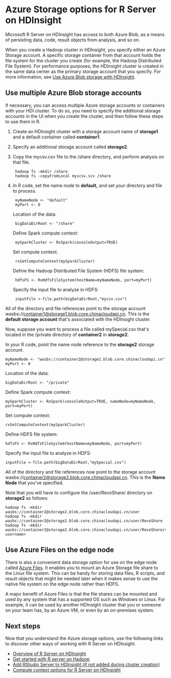 <properties
    pageTitle="Azure Storage options for R Server on HDInsight | Azure"
    description="Learn about the different storage options available to users with R Server on HDInsight"
    services="HDInsight"
    documentationcenter=""
    author="jeffstokes72"
    manager="jhubbard"
    editor="cgronlun" />
<tags
    ms.assetid="1cf30096-d3ca-45ea-b526-aa3954402f66"
    ms.service="HDInsight"
    ms.devlang="R"
    ms.topic="article"
    ms.tgt_pltfrm="na"
    ms.workload="data-services"
    ms.date="02/28/2017"
    wacn.date=""
    ms.author="jeffstok" />

# Azure Storage options for R Server on HDInsight
Microsoft R Server on HDInsight has access to both Azure Blob, as a means of persisting data, code, result objects from analysis, and so on.

When you create a Hadoop cluster in HDInsight, you specify either an Azure Storage account. A specific storage container from that account holds the file system for the cluster you create (for example, the Hadoop Distributed File System). For performance purposes, the HDInsight cluster is created in the same data center as the primary storage account that you specify. For more information, see [Use Azure Blob storage with HDInsight](/documentation/articles/hdinsight-hadoop-use-blob-storage/ "Use Azure Blob storage with HDInsight").   

## Use multiple Azure Blob storage accounts
If necessary, you can access multiple Azure storage accounts or containers with your HDI cluster. To do so, you need to specify the additional storage accounts in the UI when you create the cluster, and then follow these steps to use them in R.  

1. Create an HDInsight cluster with a storage account name of **storage1** and a default container called **container1**.
2. Specify an additional storage account called **storage2**.  
3. Copy the mycsv.csv file to the /share directory, and perform analysis on that file.  

        hadoop fs -mkdir /share
        hadoop fs -copyFromLocal myscsv.scv /share  

4. In R code, set the name node to **default,** and set your directory and file to process.  

        myNameNode <- "default"
        myPort <- 0

    Location of the data:  

        bigDataDirRoot <- "/share"  

    Define Spark compute context:

        mySparkCluster <- RxSpark(consoleOutput=TRUE)

    Set compute context:

        rxSetComputeContext(mySparkCluster)

    Define the Hadoop Distributed File System (HDFS) file system:

        hdfsFS <- RxHdfsFileSystem(hostName=myNameNode, port=myPort)

    Specify the input file to analyze in HDFS:

        inputFile <-file.path(bigDataDirRoot,"mycsv.csv")

All of the directory and file references point to the storage account wasbs://container1@storage1.blob.core.chinacloudapi.cn. This is the **default storage account** that's associated with the HDInsight cluster.

Now, suppose you want to process a file called mySpecial.csv that's located in the  /private directory of **container2** in **storage2**.

In your R code, point the name node reference to the **storage2** storage account.

    myNameNode <- "wasbs://container2@storage2.blob.core.chinacloudapi.cn"
    myPort <- 0

Location of the data:

    bigDataDirRoot <- "/private"

Define Spark compute context:

    mySparkCluster <- RxSpark(consoleOutput=TRUE, nameNode=myNameNode, port=myPort)

Set compute context:

    rxSetComputeContext(mySparkCluster)

Define HDFS file system:

    hdfsFS <- RxHdfsFileSystem(hostName=myNameNode, port=myPort)

Specify the input file to analyze in HDFS:

    inputFile <-file.path(bigDataDirRoot,"mySpecial.csv")

All of the directory and file references now point to the storage account wasbs://container2@storage2.blob.core.chinacloudapi.cn. This is the **Name Node** that you've specified.

Note that you will have to configure the /user/RevoShare/<SSH username> directory on **storage2** as follows:

    hadoop fs -mkdir wasbs://container2@storage2.blob.core.chinacloudapi.cn/user
    hadoop fs -mkdir wasbs://container2@storage2.blob.core.chinacloudapi.cn/user/RevoShare
    hadoop fs -mkdir wasbs://container2@storage2.blob.core.chinacloudapi.cn/user/RevoShare/<RDP username>

## Use Azure Files on the edge node
There is also a convenient data storage option for use on the edge node called [Azure Files](/documentation/articles/storage-how-to-use-files-linux/ "Azure Files"). It enables you to mount an Azure Storage file share to the Linux file system. This can be handy for storing data files, R scripts, and result objects that might be needed later when it makes sense to use the native file system on the edge node rather than HDFS.

A major benefit of Azure Files is that the file shares can be mounted and used by any system that has a supported OS such as Windows or Linux. For example, it can be used by another HDInsight cluster that you or someone on your team has, by an Azure VM, or even by an on-premises system.

## Next steps
Now that you understand the Azure storage options, use the following links to discover other ways of working with R Server on HDInsight.

* [Overview of R Server on HDInsight](/documentation/articles/hdinsight-hadoop-r-server-overview/)
* [Get started with R server on Hadoop](/documentation/articles/hdinsight-hadoop-r-server-get-started/)
* [Add RStudio Server to HDInsight (if not added during cluster creation)](/documentation/articles/hdinsight-hadoop-r-server-install-r-studio/)
* [Compute context options for R Server on HDInsight](/documentation/articles/hdinsight-hadoop-r-server-compute-contexts/)